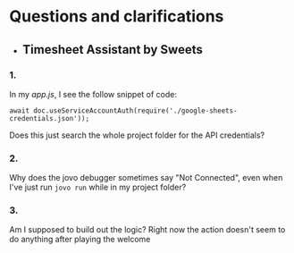 # Questions and clarifications

- ## Timesheet Assistant by Sweets

### 1. 

In my _app.js_, I see the follow snippet of code:

`await doc.useServiceAccountAuth(require('./google-sheets-credentials.json')); `

Does this just search the whole project folder for the API credentials?

### 2. 

Why does the jovo debugger sometimes say "Not Connected", even when I've just run `jovo run` while in my project folder? 

### 3. 

Am I supposed to build out the logic? Right now the action doesn't seem to do anything after playing the welcome 
